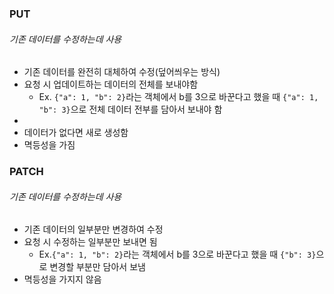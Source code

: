 ### PUT

###### 기존 데이터를 수정하는데 사용

- 기존 데이터를 완전히 대체하여 수정(덮어씌우는 방식)
- 요청 시 업데이트하는 데이터의 전체를 보내야함
  - Ex. `{"a": 1, "b": 2}`라는 객체에서 b를 3으로 바꾼다고 했을 때 `{"a": 1,
"b": 3}`으로 전체 데이터 전부를 담아서 보내야 함
-
- 데이터가 없다면 새로 생성함
- 멱등성을 가짐

### PATCH

###### 기존 데이터를 수정하는데 사용

- 기존 데이터의 일부분만 변경하여 수정
- 요청 시 수정하는 일부분만 보내면 됨
  - Ex.`{"a": 1, "b": 2}`라는 객체에서 b를 3으로 바꾼다고 했을 때 `{"b": 3}`으로 변경할 부분만 담아서 보냄
- 멱등성을 가지지 않음
